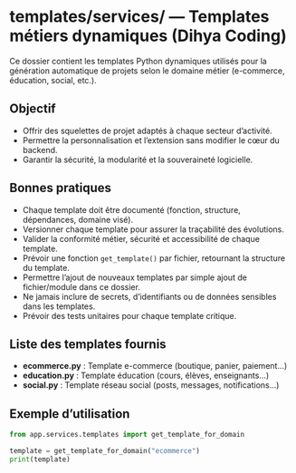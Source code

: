 # templates/services/ — Templates métiers dynamiques (Dihya Coding)

Ce dossier contient les templates Python dynamiques utilisés pour la génération automatique de projets selon le domaine métier (e-commerce, éducation, social, etc.).

## Objectif

- Offrir des squelettes de projet adaptés à chaque secteur d’activité.
- Permettre la personnalisation et l’extension sans modifier le cœur du backend.
- Garantir la sécurité, la modularité et la souveraineté logicielle.

## Bonnes pratiques

- Chaque template doit être documenté (fonction, structure, dépendances, domaine visé).
- Versionner chaque template pour assurer la traçabilité des évolutions.
- Valider la conformité métier, sécurité et accessibilité de chaque template.
- Prévoir une fonction `get_template()` par fichier, retournant la structure du template.
- Permettre l’ajout de nouveaux templates par simple ajout de fichier/module dans ce dossier.
- Ne jamais inclure de secrets, d’identifiants ou de données sensibles dans les templates.
- Prévoir des tests unitaires pour chaque template critique.

## Liste des templates fournis

- **ecommerce.py** : Template e-commerce (boutique, panier, paiement…)
- **education.py** : Template éducation (cours, élèves, enseignants…)
- **social.py** : Template réseau social (posts, messages, notifications…)

## Exemple d’utilisation

```python
from app.services.templates import get_template_for_domain

template = get_template_for_domain("ecommerce")
print(template)